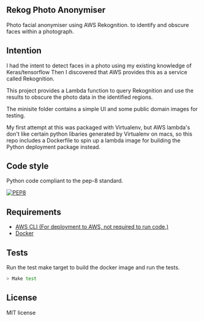 ## Rekog Photo Anonymiser
Photo facial anonymiser using AWS Rekognition. to identify and obscure faces within a photograph.

## Intention
I had the intent to detect faces in a photo using my existing knowledge of Keras/tensorflow
Then I discovered that AWS provides this as a service called Rekognition.

This project provides a Lambda function to query Rekognition and use the results to obscure the photo data in the identified regions.

The minisite folder contains a simple UI and some public domain images for testing.

My first attempt at this was packaged with Virtualenv, but AWS lambda's don't like certain python libaries generated by Virtualenv on macs, so this repo includes a Dockerfile to spin up a lambda image for building the Python deployment package instead.

## Code style
Python code compliant to the pep-8 standard.

[![PEP8](https://img.shields.io/badge/code%20style-pep8-orange.svg)](https://www.python.org/dev/peps/pep-0008/)
 
## Requirements

* [AWS CLI (For deployment to AWS, not required to run code.)](https://aws.amazon.com/cli/)
* [Docker](https://www.docker.com/community-edition)

## Tests
Run the test make target to build the docker image and run the tests.
```bash
> Make test
```
## License
MIT license